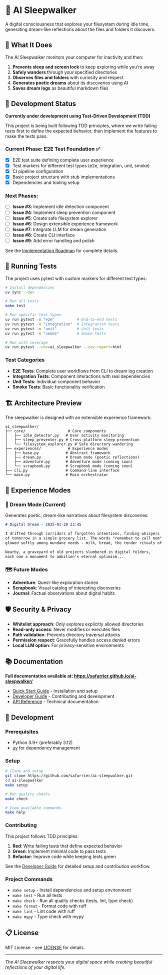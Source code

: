 # 🌙 AI Sleepwalker

A digital consciousness that explores your filesystem during idle time, generating dream-like reflections about the files and folders it discovers.

## 🎯 What It Does

The AI Sleepwalker monitors your computer for inactivity and then:
1. **Prevents sleep and screen lock** to keep exploring while you're away
2. **Safely wanders** through your specified directories 
3. **Observes files and folders** with curiosity and respect
4. **Generates poetic dreams** about its discoveries using AI
5. **Saves dream logs** as beautiful markdown files

## 🚧 Development Status

**Currently under development using Test-Driven Development (TDD)**

This project is being built following TDD principles, where we write failing tests first to define the expected behavior, then implement the features to make the tests pass.

### Current Phase: E2E Test Foundation ✅
- [x] E2E test suite defining complete user experience
- [x] Test markers for different test types (e2e, integration, unit, smoke)  
- [x] CI pipeline configuration
- [x] Basic project structure with stub implementations
- [x] Dependencies and tooling setup

### Next Phases:
- [ ] **Issue #3**: Implement idle detection component
- [ ] **Issue #4**: Implement sleep prevention component  
- [ ] **Issue #5**: Create safe filesystem explorer
- [ ] **Issue #6**: Design extensible experience framework
- [ ] **Issue #7**: Integrate LLM for dream generation
- [ ] **Issue #8**: Create CLI interface
- [ ] **Issue #9**: Add error handling and polish

See the [Implementation Roadmap](https://github.com/safurrier/ai-sleepwalker/issues/1) for complete details.

## 🧪 Running Tests

The project uses pytest with custom markers for different test types:

```bash
# Install dependencies
uv sync --dev

# Run all tests
make test

# Run specific test types
uv run pytest -m "e2e"          # End-to-end tests
uv run pytest -m "integration"  # Integration tests  
uv run pytest -m "unit"         # Unit tests
uv run pytest -m "smoke"        # Smoke tests

# Run with coverage
uv run pytest --cov=ai_sleepwalker --cov-report=html
```

### Test Categories

- **E2E Tests**: Complete user workflows from CLI to dream log creation
- **Integration Tests**: Component interactions with real dependencies
- **Unit Tests**: Individual component behavior
- **Smoke Tests**: Basic functionality verification

## 🏗️ Architecture Preview

The sleepwalker is designed with an extensible experience framework:

```
ai_sleepwalker/
├── core/                   # Core components
│   ├── idle_detector.py   # User activity monitoring
│   ├── sleep_preventer.py # Cross-platform sleep prevention  
│   └── filesystem_explorer.py # Safe directory wandering
├── experiences/            # Experience modes
│   ├── base.py            # Abstract framework
│   ├── dream.py           # Dream mode (poetic reflections)
│   ├── adventure.py       # Adventure mode (coming soon)
│   └── scrapbook.py       # Scrapbook mode (coming soon)
├── cli.py                 # Command-line interface
└── main.py                # Main orchestrator
```

## 🎨 Experience Modes

### 🌙 Dream Mode (Current)
Generates poetic, dream-like narratives about filesystem discoveries:

```markdown
# Digital Dream - 2025-01-20 23:45

I drifted through corridors of forgotten intentions, finding whispers 
of tomorrow in a simple grocery list. The words "remember to call mom" 
glowed softly among mundane needs - milk, bread, the tender rituals of care.

Nearby, a graveyard of old projects slumbered in digital folders, 
each one a monument to ambition's eternal optimism...
```

### 🗺️ Future Modes
- **Adventure**: Quest-like exploration stories
- **Scrapbook**: Visual catalog of interesting discoveries  
- **Journal**: Factual observations about digital habits

## 🛡️ Security & Privacy

- **Whitelist approach**: Only explores explicitly allowed directories
- **Read-only access**: Never modifies or executes files
- **Path validation**: Prevents directory traversal attacks
- **Permission respect**: Gracefully handles access denied errors
- **Local LLM option**: For privacy-sensitive environments

## 📚 Documentation

**Full documentation available at: https://safurrier.github.io/ai-sleepwalker/**

- [Quick Start Guide](https://safurrier.github.io/ai-sleepwalker/getting-started/) - Installation and setup
- [Developer Guide](https://safurrier.github.io/ai-sleepwalker/developer-guide/) - Contributing and development
- [API Reference](https://safurrier.github.io/ai-sleepwalker/reference/api/) - Technical documentation

## 🔧 Development

### Prerequisites
- Python 3.9+ (preferably 3.12)
- [uv](https://github.com/astral-sh/uv) for dependency management

### Setup
```bash
# Clone and setup
git clone https://github.com/safurrier/ai-sleepwalker.git
cd ai-sleepwalker
make setup

# Run quality checks
make check

# View available commands  
make help
```

### Contributing

This project follows TDD principles:

1. **Red**: Write failing tests that define expected behavior
2. **Green**: Implement minimal code to pass tests  
3. **Refactor**: Improve code while keeping tests green

See the [Developer Guide](https://safurrier.github.io/ai-sleepwalker/developer-guide/) for detailed setup and contribution workflow.

### Project Commands
- `make setup` - Install dependencies and setup environment
- `make test` - Run all tests
- `make check` - Run all quality checks (tests, lint, type check)
- `make format` - Format code with ruff
- `make lint` - Lint code with ruff  
- `make mypy` - Type check with mypy

## 📋 License

MIT License - see [LICENSE](LICENSE) for details.

---

*The AI Sleepwalker respects your digital space while creating beautiful reflections of your digital life.*